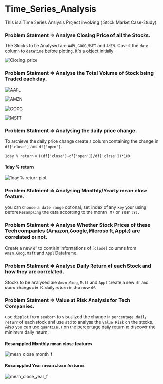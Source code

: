 # Time_Series_Analysis
This is a Time Series Analysis Project involving ( Stock Market Case-Study)

###  Problem Statment => Analyse Closing Price of all the Stocks.

The Stocks to be Analysed are `AAPL`,`GOOG`,`MSFT` and `AMZN`. 
Covert the `date` column to `datetime` before ploting, it's a object initially

![Closing_price](https://user-images.githubusercontent.com/42388234/158672516-99f52c26-65bd-4dca-872b-d85580deb0b5.png)


###  Problem Statment => Analyse the Total Volume of Stock being Traded each day.

![AAPL](https://user-images.githubusercontent.com/42388234/158672799-bf4caea6-1799-4dec-a172-a70d52dca461.png)

![AMZN](https://user-images.githubusercontent.com/42388234/158672819-05d79f44-abe9-414f-8e3d-0bdf0dc762b8.png)

![GOOG](https://user-images.githubusercontent.com/42388234/158672825-0b7b2764-9508-49fb-93d9-5706b99e51f2.png)

![MSFT](https://user-images.githubusercontent.com/42388234/158672837-f08d401a-1743-4fa8-a64f-7b170aebaf70.png)


###  Problem Statment => Analysing  the daily price change.

 To archieve the daily price change create a column containing the change in  `df['close']` and `df['open']`. 
 
 `1day % return`  = `((df['close']-df['open'])/df['close'])*100` 
 
 #### 1day % return
 ![1day % return plot](https://user-images.githubusercontent.com/42388234/159098458-17e0ade2-7b25-460b-b5ac-1f770f8430f0.png)

 
###  Problem Statment => Analysing  Monthly/Yearly mean close feature.
 
you can `Choose a date range` optional, set_index of any `key` your using before `Resampling` the data according to the month `(M)` or Year `(Y)`. 

###  Problem Statment => Analyse Whether Stock Prices of these Tech companies (Amazon,Google,Microsolft,Apple) are correlated or not.

Create a new `df` to contiain informations of `[close]` columns from `Amzn,Goog,Msft` and `Appl` Dataframe. 

###  Problem Statment => Analyse Daily Return of each Stock and how they are correlated.

Stocks to be analysed are `Amzn,Goog,Msft` and `Appl` create a new `df` and store changes in % daily return in the new `df`.


### Problem Statment => Value at Risk Analysis for Tech Companies.

use `displot` from `seaborn` to visualized the change in `percentage daily return` of each stock and use `std` to analyse the `value Risk` on the stocks. Also you can use `quantile()` on the percentage daily return to discover the minimum daily return.




#### Resamppled Monthly mean close features
![mean_close_month_f](https://user-images.githubusercontent.com/42388234/159098726-d5dc38e3-cfc1-44d2-9453-b486309173e3.png)



#### Resamppled Year mean close features
![mean_close_year_f](https://user-images.githubusercontent.com/42388234/159098549-2d069df2-9750-490e-b034-b2bb3777eb64.png)




